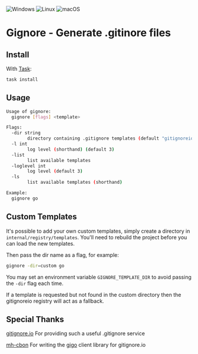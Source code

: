 ![Windows](https://img.shields.io/badge/Windows-0078D6?style=for-the-badge&logo=windows&logoColor=white)
![Linux](https://img.shields.io/badge/Linux-FCC624?style=for-the-badge&logo=linux&logoColor=black)
![macOS](https://img.shields.io/badge/mac%20os-000000?style=for-the-badge&logo=macos&logoColor=F0F0F0)


# Gignore - Generate .gitinore files

## Install

With [Task][task]:

```bash
task install
```

## Usage

```bash
Usage of gignore:
  gignore [flags] <template>

Flags:
  -dir string
        directory containing .gitignore templates (default "gitignoreio")
  -l int
        log level (shorthand) (default 3)
  -list
        list available templates
  -loglevel int
        log level (default 3)
  -ls
        list available templates (shorthand)

Example:
  gignore go
```

## Custom Templates

It's possible to add your own custom templates, simply create a directory in `internal/registry/templates`. You'll need to rebuild the project before you can load the new templates.

Then pass the dir name as a flag, for example:

```bash
gignore -dir=custom go
```

You may set an environment variable `GIGNORE_TEMPLATE_DIR` to avoid passing the `-dir` flag each time.

If a template is requested but not found in the custom directory then the gitignoreio registry will act as a fallback.

## Special Thanks

[gitignore.io][gitignoreio] For providing such a useful .gitignore service

[mh-cbon][mh-cbon] For writing the [gigo][gigo] client library for gitignore.io


[task]: https://taskfile.dev/
[gitignoreio]: https://www.toptal.com/developers/gitignore
[mh-cbon]: https://github.com/mh-cbon
[gigo]: https://github.com/mh-cbon/gigo
[ignore]: https://github.com/neptship/ignore
